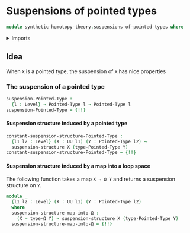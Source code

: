 # Suspensions of pointed types

```agda
module synthetic-homotopy-theory.suspensions-of-pointed-types where
```

<details><summary>Imports</summary>

```agda
open import foundation.constant-maps
open import foundation.dependent-pair-types
open import foundation.identity-types
open import foundation.universe-levels

open import structured-types.pointed-types

open import synthetic-homotopy-theory.loop-spaces
open import synthetic-homotopy-theory.suspension-structures
open import synthetic-homotopy-theory.suspensions-of-types
```

</details>

## Idea

When `X` is a pointed type, the suspension of `X` has nice properties

### The suspension of a pointed type

```agda
suspension-Pointed-Type :
  {l : Level} → Pointed-Type l → Pointed-Type l
suspension-Pointed-Type = {!!}
```

#### Suspension structure induced by a pointed type

```agda
constant-suspension-structure-Pointed-Type :
  {l1 l2 : Level} (X : UU l1) (Y : Pointed-Type l2) →
  suspension-structure X (type-Pointed-Type Y)
constant-suspension-structure-Pointed-Type = {!!}
```

#### Suspension structure induced by a map into a loop space

The following function takes a map `X → Ω Y` and returns a suspension structure
on `Y`.

```agda
module _
  {l1 l2 : Level} (X : UU l1) (Y : Pointed-Type l2)
  where
  suspension-structure-map-into-Ω :
    (X → type-Ω Y) → suspension-structure X (type-Pointed-Type Y)
  suspension-structure-map-into-Ω = {!!}
```
